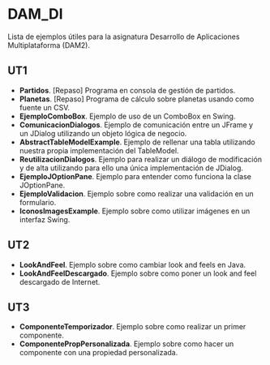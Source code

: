 # DAM_DI
Lista de ejemplos útiles para la asignatura Desarrollo de Aplicaciones Multiplataforma (DAM2).

## UT1
* **Partidos**. [Repaso] Programa en consola de gestión de partidos.
* **Planetas**. [Repaso] Programa de cálculo sobre planetas usando como fuente un CSV.
* **EjemploComboBox**. Ejemplo de uso de un ComboBox en Swing.
* **ComunicacionDialogos**. Ejemplo de comunicación entre un JFrame y un JDialog utilizando un objeto lógica de negocio.
* **AbstractTableModelExample**. Ejemplo de rellenar una tabla utilizando nuestra propia implementación del TableModel.
* **ReutilizacionDialogos**. Ejemplo para realizar un diálogo de modificación y de alta utilizando para ello una única implementación de JDialog.
* **EjemploJOptionPane**. Ejemplo para entender como funciona la clase JOptionPane.
* **EjemploValidacion**. Ejemplo sobre como realizar una validación en un formulario.
* **IconosImagesExample**. Ejemplo sobre como utilizar imágenes en un interfaz Swing.
## UT2
* **LookAndFeel**. Ejemplo sobre como cambiar look and feels en Java.
* **LookAndFeelDescargado**. Ejemplo sobre como poner un look and feel descargado de Internet.
## UT3
* **ComponenteTemporizador**. Ejemplo sobre como realizar un primer componente.
* **ComponentePropPersonalizada**. Ejemplo sobre como hacer un componente con una propiedad personalizada.



